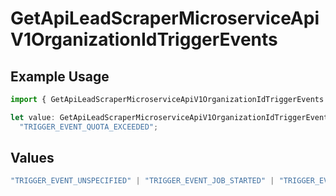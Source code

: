 # GetApiLeadScraperMicroserviceApiV1OrganizationIdTriggerEvents

## Example Usage

```typescript
import { GetApiLeadScraperMicroserviceApiV1OrganizationIdTriggerEvents } from "oppulence-backend-sdk/models/operations";

let value: GetApiLeadScraperMicroserviceApiV1OrganizationIdTriggerEvents =
  "TRIGGER_EVENT_QUOTA_EXCEEDED";
```

## Values

```typescript
"TRIGGER_EVENT_UNSPECIFIED" | "TRIGGER_EVENT_JOB_STARTED" | "TRIGGER_EVENT_JOB_COMPLETED" | "TRIGGER_EVENT_JOB_FAILED" | "TRIGGER_EVENT_LEAD_FOUND" | "TRIGGER_EVENT_QUOTA_EXCEEDED" | "TRIGGER_EVENT_ERROR_THRESHOLD_REACHED" | "TRIGGER_EVENT_RATE_LIMIT_REACHED" | "TRIGGER_EVENT_DATA_VALIDATION_FAILED" | "TRIGGER_EVENT_NEW_PROXY_NEEDED" | "TRIGGER_EVENT_SCHEDULED_MAINTENANCE"
```